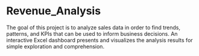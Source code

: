 # Revenue_Analysis
The goal of this project is to analyze sales data in order to find trends, patterns, and KPIs that can be used to inform business decisions. An interactive Excel dashboard presents and visualizes the analysis results for simple exploration and comprehension.
